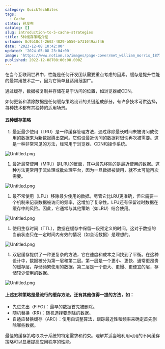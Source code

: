 ```yaml
---
category: QuickTechBites
tags:
  - Cache
status: 已发布
catalog: []
slug: introduction-to-5-cache-strategies
title: 5种缓存策略介绍
urlname: 8c9b18cf-2602-4829-b550-b731049aaf46
date: '2023-12-08 10:42:00'
updated: '2024-05-08 23:04:00'
image: 'https://www.notion.so/images/page-cover/met_william_morris_1877_willow.jpg'
published: 2022-12-08T08:00:00.000Z
---
```


在当今互联网世界中，性能是任何开发团队需要重点考虑的因素。缓存是提升性能的最常用技术之一，因为它简单且适用范围广。


通过缓存，数据被复制并存储在易于访问的位置，如浏览器或CDN。


如何更新和清除数据是任何缓存策略设计的关键组成部分。有许多技术可供选择，每种技术都有其独特的适用场景。


#### 五种缓存策略

1. 最近最少使用（LRU）是一种缓存管理方法，通过移除最长时间未被访问或使用的数据来为新数据腾出空间。它假设最近访问的数据将很快再次被需要。这是一种非常常见的方法，经常用于浏览器、CDN和操作系统。

![Untitled.png](https://prod-files-secure.s3.us-west-2.amazonaws.com/5d24fe63-e567-4804-86f9-9fdc62e13082/74494354-3dc7-4fc2-be3e-7e15913b3f24/Untitled.png?X-Amz-Algorithm=AWS4-HMAC-SHA256&X-Amz-Content-Sha256=UNSIGNED-PAYLOAD&X-Amz-Credential=ASIAZI2LB466U737ZV2Y%2F20250410%2Fus-west-2%2Fs3%2Faws4_request&X-Amz-Date=20250410T213445Z&X-Amz-Expires=3600&X-Amz-Security-Token=IQoJb3JpZ2luX2VjEDMaCXVzLXdlc3QtMiJHMEUCIQCsCs2Y4V64tDnDNJabdSg4SYnGmPjvFzQw%2FdDDbZk%2F1gIgVX28YAn5xoRdDHG%2FBm4G9QFgXwkOKTpxuPYMqcc8FNYqiAQIrP%2F%2F%2F%2F%2F%2F%2F%2F%2F%2FARAAGgw2Mzc0MjMxODM4MDUiDJ3mjENv8jO%2FD%2Fa44CrcAxFHDAxmNwaofx48VamjEZ6AXXJ6dH354a80cyYS3gzwXKxAshcccyLCQOZPcQ8s0IlpaqVAlouG7wBb7cK9YyvY3SfNlEdM%2BeQ0UadFAXxSSqoa7y%2FBMnfplpUwIt5XOfOaMqtNVxVmtlbOffrHH21e7OSqofbBJj7FP0muDxa%2FtLa%2BMuMroAEx0ov2fkUDku%2FfWg%2FQbUHK%2FG69uKSzNzFBDoVmg%2B9XpPeLMZmMJdw7%2Bi1%2FxEomzGwao9ixhD842yFXgmg1UgYhdFvpCJ5W1ifBqZjr0duJ0w3i2SB8nGtHcpSIifp8dK0v%2B5fImcaDK4VeSiqQMsQQ3Aw8QSXHD5Gvv6tk62Zv6i1ddGRYVTp8MzSwgAyJgTVxe2wTydv7feEANyhajXN9A2zghtkZj1UwfqLgd3xXtgGjQUfP05L6dxqOmsSoY4tY%2F3rQUHEC3HvYOgIWesVdmpieAchAe692BclwO81cfIJsQ%2Ba00ws8XHDDqaR1xg4rqK%2BSHrAEGRTtfcpsGJYBfTifIV%2Bc%2Bgw%2FIdawfLibQsoyI2%2B8wdeES96U%2B%2FmecQF7goFjHBW%2F0pdXqyzmO8VCzxO5w7fy9QwN0rcC47hRysWn4AQe5KWnUvgPpDUZipEUap4CMLix4L8GOqUBVfxd4XR6Nd%2Fi8nCwdFcXA8TuhJR8KyHx59OtGKsiE0ZykxSSSJGRGZWW0ZP3AHyCz0lw%2BLUEYR%2FbpELOJdp1k%2FCAE3UkGIPtt0IW3h7Dm%2BxEk5mRIcyzeR22392pXxcNiZJNPKfKzEqQ9VAwn3AOkO7zq%2FJyVZjD2o5ms5XQWuOMCpjRL5keSUsubkyhBNuureQrbQkCAlKXZFKoxV5syjJQnKaD&X-Amz-Signature=8d01820c1d9db050b9e4f10fc2f2a57e7e7c7e42d239c714b9880a930de61d36&X-Amz-SignedHeaders=host&x-id=GetObject)

1. 最近最常使用（MRU）是LRU的反面，其中最先移除的是最近使用的数据。这种方法更常用于流处理或批处理平台，因为一旦数据被使用，就不太可能再次需要。

![Untitled.png](https://prod-files-secure.s3.us-west-2.amazonaws.com/5d24fe63-e567-4804-86f9-9fdc62e13082/9394e615-e149-4cd8-9a1b-e3c39cda8184/Untitled.png?X-Amz-Algorithm=AWS4-HMAC-SHA256&X-Amz-Content-Sha256=UNSIGNED-PAYLOAD&X-Amz-Credential=ASIAZI2LB466U737ZV2Y%2F20250410%2Fus-west-2%2Fs3%2Faws4_request&X-Amz-Date=20250410T213445Z&X-Amz-Expires=3600&X-Amz-Security-Token=IQoJb3JpZ2luX2VjEDMaCXVzLXdlc3QtMiJHMEUCIQCsCs2Y4V64tDnDNJabdSg4SYnGmPjvFzQw%2FdDDbZk%2F1gIgVX28YAn5xoRdDHG%2FBm4G9QFgXwkOKTpxuPYMqcc8FNYqiAQIrP%2F%2F%2F%2F%2F%2F%2F%2F%2F%2FARAAGgw2Mzc0MjMxODM4MDUiDJ3mjENv8jO%2FD%2Fa44CrcAxFHDAxmNwaofx48VamjEZ6AXXJ6dH354a80cyYS3gzwXKxAshcccyLCQOZPcQ8s0IlpaqVAlouG7wBb7cK9YyvY3SfNlEdM%2BeQ0UadFAXxSSqoa7y%2FBMnfplpUwIt5XOfOaMqtNVxVmtlbOffrHH21e7OSqofbBJj7FP0muDxa%2FtLa%2BMuMroAEx0ov2fkUDku%2FfWg%2FQbUHK%2FG69uKSzNzFBDoVmg%2B9XpPeLMZmMJdw7%2Bi1%2FxEomzGwao9ixhD842yFXgmg1UgYhdFvpCJ5W1ifBqZjr0duJ0w3i2SB8nGtHcpSIifp8dK0v%2B5fImcaDK4VeSiqQMsQQ3Aw8QSXHD5Gvv6tk62Zv6i1ddGRYVTp8MzSwgAyJgTVxe2wTydv7feEANyhajXN9A2zghtkZj1UwfqLgd3xXtgGjQUfP05L6dxqOmsSoY4tY%2F3rQUHEC3HvYOgIWesVdmpieAchAe692BclwO81cfIJsQ%2Ba00ws8XHDDqaR1xg4rqK%2BSHrAEGRTtfcpsGJYBfTifIV%2Bc%2Bgw%2FIdawfLibQsoyI2%2B8wdeES96U%2B%2FmecQF7goFjHBW%2F0pdXqyzmO8VCzxO5w7fy9QwN0rcC47hRysWn4AQe5KWnUvgPpDUZipEUap4CMLix4L8GOqUBVfxd4XR6Nd%2Fi8nCwdFcXA8TuhJR8KyHx59OtGKsiE0ZykxSSSJGRGZWW0ZP3AHyCz0lw%2BLUEYR%2FbpELOJdp1k%2FCAE3UkGIPtt0IW3h7Dm%2BxEk5mRIcyzeR22392pXxcNiZJNPKfKzEqQ9VAwn3AOkO7zq%2FJyVZjD2o5ms5XQWuOMCpjRL5keSUsubkyhBNuureQrbQkCAlKXZFKoxV5syjJQnKaD&X-Amz-Signature=f8308fbfa9cbeb81c89e7f733a0e1b9596eb678e6fb256b59c756482c7fce91b&X-Amz-SignedHeaders=host&x-id=GetObject)

1. 最不常使用（LFU）移除最少使用的数据。尽管它比LRU更准确，但它需要一个机制来记录数据被访问的频率，这增加了复杂性。LFU还有保留过时数据在缓存中的风险。因此，它通常与其他策略（如LRU）结合使用。

![Untitled.png](https://prod-files-secure.s3.us-west-2.amazonaws.com/5d24fe63-e567-4804-86f9-9fdc62e13082/ff489bb8-941e-4617-b208-e17020ed7ada/Untitled.png?X-Amz-Algorithm=AWS4-HMAC-SHA256&X-Amz-Content-Sha256=UNSIGNED-PAYLOAD&X-Amz-Credential=ASIAZI2LB466U737ZV2Y%2F20250410%2Fus-west-2%2Fs3%2Faws4_request&X-Amz-Date=20250410T213444Z&X-Amz-Expires=3600&X-Amz-Security-Token=IQoJb3JpZ2luX2VjEDMaCXVzLXdlc3QtMiJHMEUCIQCsCs2Y4V64tDnDNJabdSg4SYnGmPjvFzQw%2FdDDbZk%2F1gIgVX28YAn5xoRdDHG%2FBm4G9QFgXwkOKTpxuPYMqcc8FNYqiAQIrP%2F%2F%2F%2F%2F%2F%2F%2F%2F%2FARAAGgw2Mzc0MjMxODM4MDUiDJ3mjENv8jO%2FD%2Fa44CrcAxFHDAxmNwaofx48VamjEZ6AXXJ6dH354a80cyYS3gzwXKxAshcccyLCQOZPcQ8s0IlpaqVAlouG7wBb7cK9YyvY3SfNlEdM%2BeQ0UadFAXxSSqoa7y%2FBMnfplpUwIt5XOfOaMqtNVxVmtlbOffrHH21e7OSqofbBJj7FP0muDxa%2FtLa%2BMuMroAEx0ov2fkUDku%2FfWg%2FQbUHK%2FG69uKSzNzFBDoVmg%2B9XpPeLMZmMJdw7%2Bi1%2FxEomzGwao9ixhD842yFXgmg1UgYhdFvpCJ5W1ifBqZjr0duJ0w3i2SB8nGtHcpSIifp8dK0v%2B5fImcaDK4VeSiqQMsQQ3Aw8QSXHD5Gvv6tk62Zv6i1ddGRYVTp8MzSwgAyJgTVxe2wTydv7feEANyhajXN9A2zghtkZj1UwfqLgd3xXtgGjQUfP05L6dxqOmsSoY4tY%2F3rQUHEC3HvYOgIWesVdmpieAchAe692BclwO81cfIJsQ%2Ba00ws8XHDDqaR1xg4rqK%2BSHrAEGRTtfcpsGJYBfTifIV%2Bc%2Bgw%2FIdawfLibQsoyI2%2B8wdeES96U%2B%2FmecQF7goFjHBW%2F0pdXqyzmO8VCzxO5w7fy9QwN0rcC47hRysWn4AQe5KWnUvgPpDUZipEUap4CMLix4L8GOqUBVfxd4XR6Nd%2Fi8nCwdFcXA8TuhJR8KyHx59OtGKsiE0ZykxSSSJGRGZWW0ZP3AHyCz0lw%2BLUEYR%2FbpELOJdp1k%2FCAE3UkGIPtt0IW3h7Dm%2BxEk5mRIcyzeR22392pXxcNiZJNPKfKzEqQ9VAwn3AOkO7zq%2FJyVZjD2o5ms5XQWuOMCpjRL5keSUsubkyhBNuureQrbQkCAlKXZFKoxV5syjJQnKaD&X-Amz-Signature=d16203af56422dc9af6fa4e678bfc3420abeaf974edb7175d098bdc0c3fead73&X-Amz-SignedHeaders=host&x-id=GetObject)

1. 使用生存时间（TTL），数据在缓存中保留一段预定义的时间。这对于数据的当前状态只在一定时间内有效的情况（如会话数据）是理想的。

![Untitled.png](https://prod-files-secure.s3.us-west-2.amazonaws.com/5d24fe63-e567-4804-86f9-9fdc62e13082/480ed8d3-f3c7-4a40-a9c6-4ca2e915c139/Untitled.png?X-Amz-Algorithm=AWS4-HMAC-SHA256&X-Amz-Content-Sha256=UNSIGNED-PAYLOAD&X-Amz-Credential=ASIAZI2LB466U737ZV2Y%2F20250410%2Fus-west-2%2Fs3%2Faws4_request&X-Amz-Date=20250410T213445Z&X-Amz-Expires=3600&X-Amz-Security-Token=IQoJb3JpZ2luX2VjEDMaCXVzLXdlc3QtMiJHMEUCIQCsCs2Y4V64tDnDNJabdSg4SYnGmPjvFzQw%2FdDDbZk%2F1gIgVX28YAn5xoRdDHG%2FBm4G9QFgXwkOKTpxuPYMqcc8FNYqiAQIrP%2F%2F%2F%2F%2F%2F%2F%2F%2F%2FARAAGgw2Mzc0MjMxODM4MDUiDJ3mjENv8jO%2FD%2Fa44CrcAxFHDAxmNwaofx48VamjEZ6AXXJ6dH354a80cyYS3gzwXKxAshcccyLCQOZPcQ8s0IlpaqVAlouG7wBb7cK9YyvY3SfNlEdM%2BeQ0UadFAXxSSqoa7y%2FBMnfplpUwIt5XOfOaMqtNVxVmtlbOffrHH21e7OSqofbBJj7FP0muDxa%2FtLa%2BMuMroAEx0ov2fkUDku%2FfWg%2FQbUHK%2FG69uKSzNzFBDoVmg%2B9XpPeLMZmMJdw7%2Bi1%2FxEomzGwao9ixhD842yFXgmg1UgYhdFvpCJ5W1ifBqZjr0duJ0w3i2SB8nGtHcpSIifp8dK0v%2B5fImcaDK4VeSiqQMsQQ3Aw8QSXHD5Gvv6tk62Zv6i1ddGRYVTp8MzSwgAyJgTVxe2wTydv7feEANyhajXN9A2zghtkZj1UwfqLgd3xXtgGjQUfP05L6dxqOmsSoY4tY%2F3rQUHEC3HvYOgIWesVdmpieAchAe692BclwO81cfIJsQ%2Ba00ws8XHDDqaR1xg4rqK%2BSHrAEGRTtfcpsGJYBfTifIV%2Bc%2Bgw%2FIdawfLibQsoyI2%2B8wdeES96U%2B%2FmecQF7goFjHBW%2F0pdXqyzmO8VCzxO5w7fy9QwN0rcC47hRysWn4AQe5KWnUvgPpDUZipEUap4CMLix4L8GOqUBVfxd4XR6Nd%2Fi8nCwdFcXA8TuhJR8KyHx59OtGKsiE0ZykxSSSJGRGZWW0ZP3AHyCz0lw%2BLUEYR%2FbpELOJdp1k%2FCAE3UkGIPtt0IW3h7Dm%2BxEk5mRIcyzeR22392pXxcNiZJNPKfKzEqQ9VAwn3AOkO7zq%2FJyVZjD2o5ms5XQWuOMCpjRL5keSUsubkyhBNuureQrbQkCAlKXZFKoxV5syjJQnKaD&X-Amz-Signature=6f44cab90e1eb1a9e29780499b2479bbbea1afea083fc5fe4edfa8a10d6277b5&X-Amz-SignedHeaders=host&x-id=GetObject)

1. 双层缓存提供了一种更复杂的方法，它在速度和成本之间找到了平衡。在这种设计中，数据被分为第一层和第二层。第一层是一个更小、更快、通常更昂贵的缓存层，存储频繁使用的数据。第二层是一个更大、更慢、更便宜的层，存储较少使用的数据。

![Untitled.png](https://prod-files-secure.s3.us-west-2.amazonaws.com/5d24fe63-e567-4804-86f9-9fdc62e13082/35e68090-275d-4707-9e9a-ce86f000e9eb/Untitled.png?X-Amz-Algorithm=AWS4-HMAC-SHA256&X-Amz-Content-Sha256=UNSIGNED-PAYLOAD&X-Amz-Credential=ASIAZI2LB466U737ZV2Y%2F20250410%2Fus-west-2%2Fs3%2Faws4_request&X-Amz-Date=20250410T213444Z&X-Amz-Expires=3600&X-Amz-Security-Token=IQoJb3JpZ2luX2VjEDMaCXVzLXdlc3QtMiJHMEUCIQCsCs2Y4V64tDnDNJabdSg4SYnGmPjvFzQw%2FdDDbZk%2F1gIgVX28YAn5xoRdDHG%2FBm4G9QFgXwkOKTpxuPYMqcc8FNYqiAQIrP%2F%2F%2F%2F%2F%2F%2F%2F%2F%2FARAAGgw2Mzc0MjMxODM4MDUiDJ3mjENv8jO%2FD%2Fa44CrcAxFHDAxmNwaofx48VamjEZ6AXXJ6dH354a80cyYS3gzwXKxAshcccyLCQOZPcQ8s0IlpaqVAlouG7wBb7cK9YyvY3SfNlEdM%2BeQ0UadFAXxSSqoa7y%2FBMnfplpUwIt5XOfOaMqtNVxVmtlbOffrHH21e7OSqofbBJj7FP0muDxa%2FtLa%2BMuMroAEx0ov2fkUDku%2FfWg%2FQbUHK%2FG69uKSzNzFBDoVmg%2B9XpPeLMZmMJdw7%2Bi1%2FxEomzGwao9ixhD842yFXgmg1UgYhdFvpCJ5W1ifBqZjr0duJ0w3i2SB8nGtHcpSIifp8dK0v%2B5fImcaDK4VeSiqQMsQQ3Aw8QSXHD5Gvv6tk62Zv6i1ddGRYVTp8MzSwgAyJgTVxe2wTydv7feEANyhajXN9A2zghtkZj1UwfqLgd3xXtgGjQUfP05L6dxqOmsSoY4tY%2F3rQUHEC3HvYOgIWesVdmpieAchAe692BclwO81cfIJsQ%2Ba00ws8XHDDqaR1xg4rqK%2BSHrAEGRTtfcpsGJYBfTifIV%2Bc%2Bgw%2FIdawfLibQsoyI2%2B8wdeES96U%2B%2FmecQF7goFjHBW%2F0pdXqyzmO8VCzxO5w7fy9QwN0rcC47hRysWn4AQe5KWnUvgPpDUZipEUap4CMLix4L8GOqUBVfxd4XR6Nd%2Fi8nCwdFcXA8TuhJR8KyHx59OtGKsiE0ZykxSSSJGRGZWW0ZP3AHyCz0lw%2BLUEYR%2FbpELOJdp1k%2FCAE3UkGIPtt0IW3h7Dm%2BxEk5mRIcyzeR22392pXxcNiZJNPKfKzEqQ9VAwn3AOkO7zq%2FJyVZjD2o5ms5XQWuOMCpjRL5keSUsubkyhBNuureQrbQkCAlKXZFKoxV5syjJQnKaD&X-Amz-Signature=b51765015eea75ff3b74c004cc052929800a066952028510d339c9c46e5998b3&X-Amz-SignedHeaders=host&x-id=GetObject)


#### 上述五种策略是最流行的缓存方法。还有其他值得一提的方法，如：

- 先进先出（FIFO）：最早的数据首先被删除。
- 随机替换（RR）：随机选择要删除的数据。
- 自适应替换缓存（ARC）：使用自调整算法，跟踪最近性和频率来确定首先删除哪些数据。

最佳的缓存策略取决于系统的特定需求和约束。理解并适当地利用可用的不同缓存策略可以显著提高应用程序的性能。


